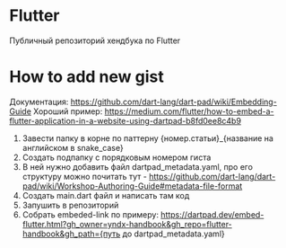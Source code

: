 # Flutter
Публичный репозиторий хендбука по Flutter

# How to add new gist
Документация: https://github.com/dart-lang/dart-pad/wiki/Embedding-Guide
Хороший пример: https://medium.com/flutter/how-to-embed-a-flutter-application-in-a-website-using-dartpad-b8fd0ee8c4b9

1. Завести папку в корне по паттерну {номер.статьи}_{название на английском в snake_case}
2. Создать подпапку с порядковым номером гиста
3. В ней нужно добавить файл dartpad_metadata.yaml, про его структуру можно почитать тут - https://github.com/dart-lang/dart-pad/wiki/Workshop-Authoring-Guide#metadata-file-format
4. Создать main.dart файл и написать там код
5. Запушить в репозиторий
6. Собрать embeded-link по примеру: https://dartpad.dev/embed-flutter.html?gh_owner=yndx-handbook&gh_repo=flutter-handbook&gh_path={путь до dartpad_metadata.yaml}

